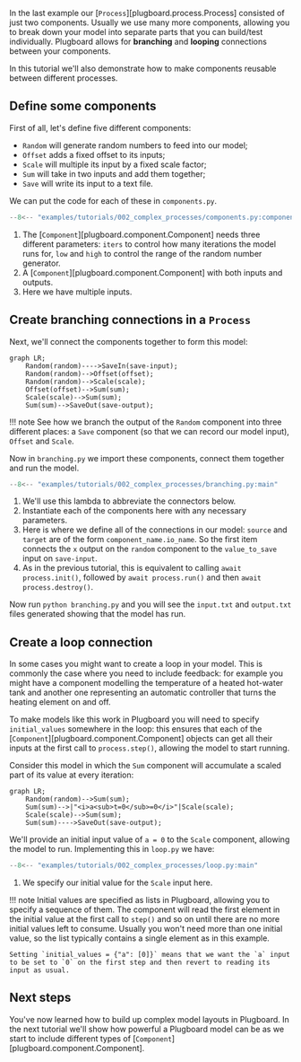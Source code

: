 In the last example our [`Process`][plugboard.process.Process] consisted of just two components. Usually we use many more components, allowing you to break down your model into separate parts that you can build/test individually. Plugboard allows for **branching** and **looping** connections between your components.

In this tutorial we'll also demonstrate how to make components reusable between different processes.

## Define some components

First of all, let's define five different components:

* `Random` will generate random numbers to feed into our model;
* `Offset` adds a fixed offset to its inputs;
* `Scale` will multiple its input by a fixed scale factor;
* `Sum` will take in two inputs and add them together;
* `Save` will write its input to a text file.

We can put the code for each of these in `components.py`.
```python
--8<-- "examples/tutorials/002_complex_processes/components.py:components"
```

1. The [`Component`][plugboard.component.Component] needs three different parameters: `iters` to control how many iterations the model runs for, `low` and `high` to control the range of the random number generator.
2. A [`Component`][plugboard.component.Component] with both inputs and outputs.
3. Here we have multiple inputs.

## Create branching connections in a `Process`

Next, we'll connect the components together to form this model:

```mermaid
graph LR;
    Random(random)---->SaveIn(save-input);
    Random(random)-->Offset(offset);
    Random(random)-->Scale(scale);
    Offset(offset)-->Sum(sum);
    Scale(scale)-->Sum(sum);
    Sum(sum)-->SaveOut(save-output);
```

!!! note
    See how we branch the output of the `Random` component into three different places: a `Save` component (so that we can record our model input), `Offset` and `Scale`.

Now in `branching.py` we import these components, connect them together and run the model.
```python
--8<-- "examples/tutorials/002_complex_processes/branching.py:main"
```

1. We'll use this lambda to abbreviate the connectors below.
2. Instantiate each of the components here with any necessary parameters.
3. Here is where we define all of the connections in our model: `source` and `target` are of the form `component_name.io_name`. So the first item connects the `x` output on the `random` component to the `value_to_save` input on `save-input`.
4. As in the previous tutorial, this is equivalent to calling `await process.init()`, followed by `await process.run()` and then `await process.destroy()`.

Now run `python branching.py` and you will see the `input.txt` and `output.txt` files generated showing that the model has run.

## Create a loop connection

In some cases you might want to create a loop in your model. This is commonly the case where you need to include feedback: for example you might have a component modelling the temperature of a heated hot-water tank and another one representing an automatic controller that turns the heating element on and off.

To make models like this work in Plugboard you will need to specify `initial_values` somewhere in the loop: this ensures that each of the [`Component`][plugboard.component.Component] objects can get all their inputs at the first call to `process.step()`, allowing the model to start running.

Consider this model in which the `Sum` component will accumulate a scaled part of its value at every iteration:

```mermaid
graph LR;
    Random(random)-->Sum(sum);
    Sum(sum)-->|"<i>a<sub>t=0</sub>=0</i>"|Scale(scale);
    Scale(scale)-->Sum(sum);
    Sum(sum)---->SaveOut(save-output);
```

We'll provide an initial input value of `a = 0` to the `Scale` component, allowing the model to run. Implementing this in `loop.py` we have:
```python
--8<-- "examples/tutorials/002_complex_processes/loop.py:main"
```

1. We specify our initial value for the `Scale` input here.

!!! note
    Initial values are specified as lists in Plugboard, allowing you to specify a sequence of them. The component will read the first element in the initial value at the first call to `step()` and so on until there are no more initial values left to consume. Usually you won't need more than one initial value, so the list typically contains a single element as in this example.
    
    Setting `initial_values = {"a": [0]}` means that we want the `a` input to be set to `0` on the first step and then revert to reading its input as usual.

## Next steps

You've now learned how to build up complex model layouts in Plugboard. In the next tutorial we'll show how powerful a Plugboard model can be as we start to include different types of [`Component`][plugboard.component.Component].
